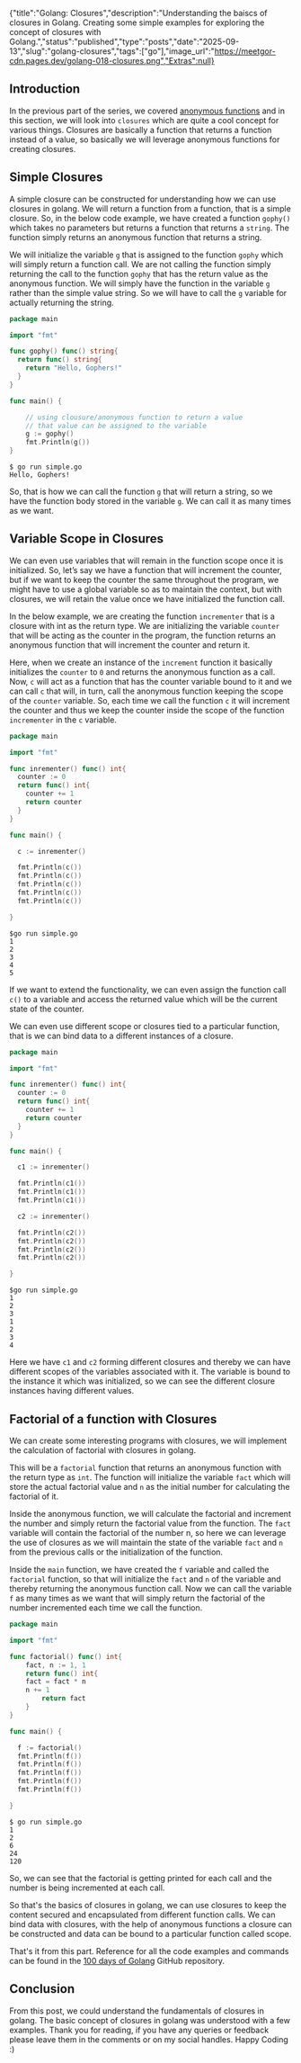 {"title":"Golang: Closures","description":"Understanding the baiscs of closures in Golang. Creating some simple examples for exploring the concept of closures with Golang.","status":"published","type":"posts","date":"2025-09-13","slug":"golang-closures","tags":["go"],"image_url":"https://meetgor-cdn.pages.dev/golang-018-closures.png","Extras":null}


## Introduction

In the previous part of the series, we covered [anonymous functions](https://meetgor.com/golang-anonymous-functions/) and in this section, we will look into `closures` which are quite a cool concept for various things. Closures are basically a function that returns a function instead of a value, so basically we will leverage anonymous functions for creating closures.

## Simple Closures

A simple closure can be constructed for understanding how we can use closures in golang. We will return a function from a function, that is a simple closure. So, in the below code example, we have created a function `gophy()` which takes no parameters but returns a function that returns a `string`.  The function simply returns an anonymous function that returns a string.

We will initialize the variable `g` that is assigned to the function `gophy` which will simply return a function call. We are not calling the function simply returning the call to the function `gophy` that has the return value as the anonymous function. We will simply have the function in the variable `g` rather than the simple value string. So we will have to call the `g` variable for actually returning the string.

```go
package main

import "fmt"

func gophy() func() string{
  return func() string{
    return "Hello, Gophers!"
  }
}

func main() {

	// using clousure/anonymous function to return a value
	// that value can be assigned to the variable
	g := gophy()
	fmt.Println(g())
}

```

```
$ go run simple.go
Hello, Gophers!

```

So, that is how we can call the function `g` that will return a string, so we have the function body stored in the variable `g`. We can call it as many times as we want.

## Variable Scope in Closures

We can even use variables that will remain in the function scope once it is initialized. So, let’s say we have a function that will increment the counter, but if we want to keep the counter the same throughout the program, we might have to use a global variable so as to maintain the context, but with closures, we will retain the value once we have initialized the function call.

In the below example, we are creating the function `incrementer` that is a closure with int as the return type. We are initializing the variable `counter` that will be acting as the counter in the program, the function returns an anonymous function that will increment the counter and return it.

Here, when we create an instance of the `increment` function it basically initializes the `counter` to `0` and returns the anonymous function as a call. Now, `c` will act as a function that has the counter variable bound to it and we can call `c` that will, in turn, call the anonymous function keeping the scope of the `counter` variable.  So, each time we call the function `c` it will increment the counter and thus we keep the counter inside the scope of the function `incrementer` in the `c` variable.

```go
package main

import "fmt"

func inrementer() func() int{
  counter := 0
  return func() int{
    counter += 1
    return counter
  }
}

func main() {

  c := inrementer()

  fmt.Println(c())
  fmt.Println(c())
  fmt.Println(c())
  fmt.Println(c())
  fmt.Println(c())

}

```

```
$go run simple.go
1
2
3
4
5

```

If we want to extend the functionality,  we can even assign the function call `c()` to a variable and access the returned value which will be the current state of the counter.

We can even use different scope or closures tied to a particular function, that is we can bind data to a different instances of a closure.

```go
package main

import "fmt"

func inrementer() func() int{
  counter := 0
  return func() int{
    counter += 1
    return counter
  }
}

func main() {

  c1 := inrementer()

  fmt.Println(c1())
  fmt.Println(c1())
  fmt.Println(c1())

  c2 := inrementer()

  fmt.Println(c2())
  fmt.Println(c2())
  fmt.Println(c2())
  fmt.Println(c2())

}

```

```
$go run simple.go
1
2
3
1
2
3
4

```

Here we have `c1` and `c2` forming different closures and thereby we can have different scopes of the variables associated with it. The variable is bound to the instance it which was initialized, so we can see the different closure instances having different values.

## Factorial of a function with Closures

We can create some interesting programs with closures, we will implement the calculation of factorial with closures in golang.

This will be a `factorial` function that returns an anonymous function with the return type as `int`. The function will initialize the variable `fact` which will store the actual factorial value and `n` as the initial number for calculating the factorial of it.

Inside the anonymous function, we will calculate the factorial and increment the number and simply return the factorial value from the function. The `fact` variable will contain the factorial of the number n, so here we can leverage the use of closures as we will maintain the state of the variable `fact` and `n` from the previous calls or the initialization of the function.

Inside the `main` function, we have created the `f` variable and called the `factorial` function, so that will initialize the `fact` and `n` of the variable and thereby returning the anonymous function call. Now we can call the variable `f` as many times as we want that will simply return the factorial of the number incremented each time we call the function.

```go
package main

import "fmt"

func factorial() func() int{
	fact, n := 1, 1
	return func() int{
    fact = fact * n
    n += 1
		return fact
	}
}

func main() {

  f := factorial()
  fmt.Println(f())
  fmt.Println(f())
  fmt.Println(f())
  fmt.Println(f())
  fmt.Println(f())

}

```

```
$ go run simple.go
1
2
6
24
120

```

So, we can see that the factorial is getting printed for each call and the number is being incremented at each call.

So that's the basics of closures in golang, we can use closures to keep the content secured and encapsulated from different function calls. We can bind data with closures, with the help of anonymous functions a closure can be constructed and data can be bound to a particular function called scope.

That's it from this part. Reference for all the code examples and commands can be found in the [100 days of Golang](https://github.com/mr-destructive/100-days-of-golang/tree/main/scripts/closures/main.go) GitHub repository.

## Conclusion

From this post, we could understand the fundamentals of closures in golang. The basic concept of closures in golang was understood with a few examples. Thank you for reading, if you have any queries or feedback please leave them in the comments or on my social handles. Happy Coding :)
